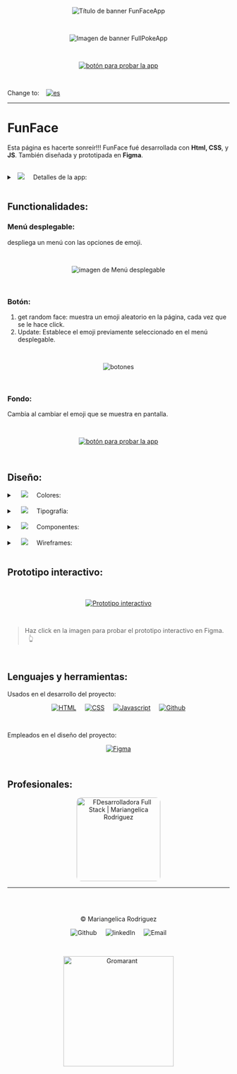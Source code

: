 <p align="center"><img src="images/readme-images/funFace_title.webp" alt="Título de banner FunFaceApp"/></p>

<br>

<p align="center"><img src="images/readme-images/banner_img_readme.svg" alt="Imagen de banner FullPokeApp"/></p>

<br>

<p align="center"><a href="https://gromarant.github.io/FunFace/" target="_blank"><img src="images/readme-images/cta_button.webp" alt="botón para probar la app"/></a></p>

<br>

Change to:&nbsp; &nbsp; [![es](https://img.shields.io/badge/Language-Spanish-blue.svg)](README.es.md)

---

# FunFace
Esta página es hacerte sonreír!!! FunFace fué desarrollada con **Html, CSS**, y **JS**. También diseñada y prototipada en **Figma**. &nbsp; &nbsp; 

<br>

<details>
<summary>
   &nbsp; <img src="images/readme-images/details_readme.svg"/> &nbsp; &nbsp;
  Detalles de la app:
</summary>


### Aleatorio:

 > en la app se implementaron características para cambiar de forma aleatoria como son:
  - **Color de fondo:**  &nbsp; modificado a través de javascript la propiedad background-color representado en rgb.
  - **Emoji**  &nbsp; establecido por la app con javascript, establece un número aleatorio que corresponde al índice del emoji en la lista.

<br>

<p align="center"><a href="https://gromarant.github.io/FunFace/" target="_blank"><img src="images/readme-images/btnPrueba_readme.svg" alt="botón para probar la app"/></a></p>

</details>

<br>

## Functionalidades:

### Menú desplegable:

despliega un menú con las opciones de emoji.<br>

<br>

<p align="center"><img src="images/readme-images/dropdown_readme.svg" alt="imagen de Menú desplegable"/>
</p>

<br>

### Botón:
1. get random face: muestra un emoji aleatorio en la página, cada vez que se le hace click.<br>
2. Update: Establece el emoji previamente seleccionado en el menú desplegable.<br>

<br>

<p align="center"><img src="images/readme-images/buttons_readme.webp" alt="botones"/></p>

<br>

### Fondo: 
Cambia al cambiar el emoji que se muestra en pantalla.

<br>

<p align="center"><a href="https://gromarant.github.io/FunFace/" target="_blank"><img src="images/readme-images/btnPrueba_readme.svg" alt="botón para probar la app"/></a></p>

<br>

<h2 id="design">Diseño:</h2>

<details>
<summary>
 &nbsp; &nbsp; <img src="images/readme-images/color.webp"/> &nbsp; &nbsp; Colores:
</summary>

### Paleta de colores:
La paleta de colores usada en el proyecto incluye colores brillantes para generar emoción y energía.

<p align="center"><img src="images/readme-images/colours.svg" alt="Color variations (color palette)"/></p>
<p align="center">Variaciones de color usadas para crear la paleta de colores.</p>

<br>

### Detalles de color:
Informacion mostrada en el sistema de diseño para mantener la coherencia visual de la aplicación.

<br>

<p align="center"><img src="images/readme-images/color_information.webp" alt="Design system's color documentation."/></p>

<br>

- **Category:** muestra la categoría y/o nombre general del color.
- **Color sample:** es la representación visual que corresponde al color.
- **Color hex value:** es el nombre del color en nomenclatura hexadecimal.
- **Color naming:** representa la convención usada para nombrar colores en el sistema de diseño del proyecto.

<br>

<a href="#design">Volver a la sección Diseño</a>

</details>

<br>

<details>
<summary>
 &nbsp; &nbsp; <img src="images/readme-images/typography.webp"/> &nbsp; &nbsp; Tipografía:
</summary>
<br>

<p align="center"><img src="images/readme-images/typography_samples.svg" alt="Tipografía"/></p>
<p align="center">familia tipográfica usada en la app.</p>


<br>

<p align="center"><img src="images/readme-images/typography_info.svg" alt="Documentación de tipografía"/></p>
<p align="center">Documentación de familias tipográficas en el sistema de diseño.</p>

<br>

Información de las familias tipográficas mostrada en el sistema de diseño incluyen: font-family, font-weight, font-size y letter-spacing. Esta es la misma información usada en la maquetación de la app.

<br>

<a href="#design">Volver a la sección Diseño</a>

</details>

<br>

<details>
<summary>
 &nbsp; &nbsp; <img src="images/readme-images/components.webp"/> &nbsp; &nbsp; Componentes:
</summary>
<br>

<p align="center"><img src="images/readme-images/buttons_specifications.svg" alt="botón Get Random face"/></p>
<p align="center">Especificaciones del botón de "Get Random face" en el sistema de diseño.</p>

<br>

<a href="#design">Volver a la sección Diseño</a>

</details>

<br>
<details>
<summary>
 &nbsp; &nbsp; <img src="images/readme-images/wireframe.svg"/> &nbsp; &nbsp;  Wireframes:
</summary>

<br>

> Los Wireframes son prototipos de baja fidelidad (poco detalle) que sirven cómo guía visual y representan el esqueleto de una página y/o componente.

<br>

## Aplicación FunFace:

### Prototipo de móvil

### Detalles: 

**1. &nbsp; &nbsp; Imagen de emoji:** es la imagen mostrada en la aplicación.<br>
**2. &nbsp; &nbsp; Botón Get Random face:** permite cambiar la imagen mostrada aleatoriamente.<br>
**3. &nbsp; &nbsp; Menú desplegable:** contiene las opciones de imagen disponibles.<br>
**4. &nbsp; &nbsp; Botón de Update:** establece como imagen la opción seleccionada en el menú desplegable.<br>


<p align="center"><img src="images/readme-images/mobile_wireframe.svg" alt="Wireframe de móvil"/></p>
<p align="center">Diseño de prototipo de móvil</p>

<br>

### Wireframe en alta fidelidad:

<br>

<p align="center"><img src="images/readme-images/mobile_wireframe_high.svg" alt="diseño de móvil" title="Wireframe (diseño de prototipo) de móvil en alta fidelidad"/></p>

<br>

<a href="#design">Volver a la sección Diseño</a>

<br>

---

<br>

### Prototipo de tablet

### Detalles: 

**1. &nbsp; &nbsp; Imagen de emoji:** es la imagen mostrada en la aplicación.<br>
**2. &nbsp; &nbsp; Botón Get Random face:** permite cambiar la imagen mostrada aleatoriamente.<br>
**3. &nbsp; &nbsp; Menú desplegable:** contiene las opciones de imagen disponibles.<br>
**4. &nbsp; &nbsp; Botón de Update:** establece como imagen la opción seleccionada en el menú desplegable.<br>


<p align="center"><img src="images/readme-images/tablet_wireframe.svg" alt="Wireframe de tablet"/></p>
<p align="center">Diseño de prototipo de tablet</p>

<br>

### Wireframe en alta fidelidad:

<br>

<p align="center"><img src="images/readme-images/tablet_wireframe_high.svg" alt="diseño de tablet" title="Wireframe (diseño de prototipo) de tablet en alta fidelidad"/></p>

<br>

<a href="#design">Volver a la sección Diseño</a>

<br>

---

<br>

### Prototipo de pc

### Detalles: 

**1. &nbsp; &nbsp; Imagen de emoji:** es la imagen mostrada en la aplicación.<br>
**2. &nbsp; &nbsp; Botón Get Random face:** permite cambiar la imagen mostrada aleatoriamente.<br>
**3. &nbsp; &nbsp; Menú desplegable:** contiene las opciones de imagen disponibles.<br>
**4. &nbsp; &nbsp; Botón de Update:** establece como imagen la opción seleccionada en el menú desplegable.<br>


<p align="center"><img src="images/readme-images/desktop_wireframe.svg" alt="Wireframe de pc"/></p>
<p align="center">Diseño de prototipo de pc</p>

<br>

### Wireframe en alta fidelidad:

<br>

<p align="center"><img src="images/readme-images/desktop_wireframe_high.svg" alt="diseño de pc" title="Wireframe (diseño de prototipo) de pc en alta fidelidad"/></p>

<br>

<a href="#design">Volver a la sección Diseño</a>

<br>

---
</details>
<br>

## Prototipo interactivo:

<br>

<p align="center"><a href="https://www.figma.com/proto/fV01fBdBQbbT5fScqf7ro1/FunFace?page-id=15%3A772&node-id=15-933&viewport=758%2C109%2C0.05&scaling=scale-down&starting-point-node-id=15%3A1603&mode=design&t=el8vVvA5SLjxGeeg-1" target="_blank"><img src="images/readme-images/protoype_readme.svg" alt="Prototipo interactivo" title="Prueba el prototipo"/></p></a>

<br>

> Haz click en la imagen para probar el prototipo interactivo en Figma.  &nbsp; &nbsp; 👆

<br>

## Lenguajes y herramientas:

Usados en el desarrollo del proyecto:

<p align="center">
<a href="https://developer.mozilla.org/en-US/docs/Web/HTML" target="_blank"><img src="images/readme-images/html_readme_dark_aqua.svg" title="Saber más sobre HTML" alt="HTML"/></a> &nbsp; &nbsp;
<a href="https://developer.mozilla.org/en-US/docs/Web/CSS" target="_blank"><img src="images/readme-images/css_readme_dark_aqua.svg" title="Saber más sobre CSS" alt="CSS"/></a> &nbsp; &nbsp;
<a href="https://developer.mozilla.org/en-US/docs/Web/JavaScript" target="_blank"><img src="images/readme-images/javascript_readme_dark_aqua.svg" title="Saber más sobre Javascript" alt="Javascript"/></a> &nbsp; &nbsp;
<a href="https://github.com/about" target="_blank"><img src="images/readme-images/github_readme_dark_aqua.svg" title="Saber más sobre Github" alt="Github"/></a>
</p>

<br>

Empleados en el diseño del proyecto:

<p align="center">
<a href="https://www.figma.com/" target="_blank"><img src="images/readme-images/figma_readme_dark_aqua.svg" title="Saber más sobre Figma" alt="Figma"/></a>
</p>

<br>

## Profesionales:

<a href="https://www.linkedin.com/in/mariangelicarodriguezperez/">
<p align="center"><img src="images/readme-images/professionalCard.webp" style="width:190px; border-radius: 10px;" alt="FDesarrolladora Full Stack | Mariangelica Rodriguez" title="Ver mi perfil de LinkedIn"/></p>
</a>

---

<br><br>

<p align="center">© Mariangelica Rodriguez</p>

<p align="center">
<a style="text-decoration:none; cursor:pointer;" href="https://github.com/Gromarant"><img src="images/readme-images/github_readme.svg" alt="Github" title="Visitar mi perfil de  Github"/></a> &nbsp; &nbsp;
<a style="text-decoration:none; cursor:pointer;" href="https://www.linkedin.com/in/mariangelicarodriguezperez/"><img src="images/readme-images/linkedIn_readme.svg" alt="linkedIn" title="Ver mi perfil de LinkedIn"/></a> &nbsp; &nbsp;
<a style="text-decoration:none; cursor:pointer;" href="mailto:contacto@gromarant.com"><img src="images/readme-images/mail_readme.svg" alt="Email" title="Contactarme por correo"/></a>
</p>

<br>
<p align="center"><a href="https://www.gromarant.com/"><img src="images/readme-images/logoGromarant-2023.webp" style="width:250px;" alt="Gromarant" title="Visitar Portafolio web"/></a></p>